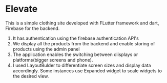 # Elevate

This is a simple clothing site developed with FLutter framework and dart, Firebase for the backend.
1. It has authentication using the firebase authentication API's
2. We display all the products from the backend and  enable storing of products using the admin panel
3. The application enables the switching between diisplays or platforms(bigger screens and phone).
4. I used LayoutBulder to differentiate screen sizes and display data accordingly. Some instances use Expanded widget to scale widgets to the desired view. 


